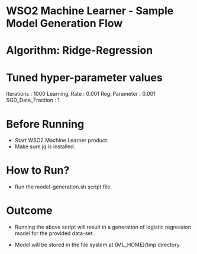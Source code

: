 WSO2 Machine Learner - Sample Model Generation Flow
===================================================

Algorithm: Ridge-Regression
===========================

Tuned hyper-parameter values
============================

Iterations : 1000
Learning_Rate : 0.001
Reg_Parameter : 0.001
SGD_Data_Fraction : 1

Before Running
==============

* Start WSO2 Machine Learner product.
* Make sure jq is installed.

How to Run?
===========

* Run the model-generation.sh script file.

Outcome
=======

* Running the above script will result in a generation of logistic regression model for the provided data-set.

* Model will be stored in the file system at {ML_HOME}/tmp directory.
